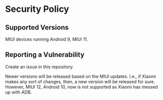 # Security Policy

## Supported Versions

MIUI devices running Android 9, MIUI 11.

## Reporting a Vulnerability

Create an issue in this repository.

Newer versions will be released based on the MIUI updates. I.e., if Xiaomi makes any sort of changes,
then, a new version will be released for sure.
However, MIUI 12, Android 10, now is not supported as Xiaomi has messed up with ADB.
